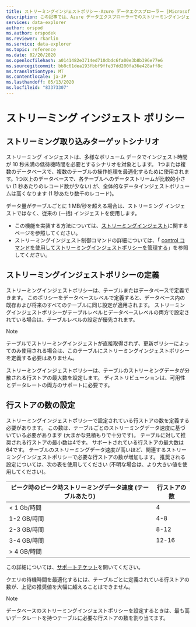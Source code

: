 ```yaml
---
title: ストリーミングインジェストポリシー-Azure データエクスプローラー |Microsoft Docs
description: この記事では、Azure データエクスプローラーでのストリーミングインジェストポリシーについて説明します。
services: data-explorer
author: orspod
ms.author: orspodek
ms.reviewer: rkarlin
ms.service: data-explorer
ms.topic: reference
ms.date: 02/20/2020
ms.openlocfilehash: a0141482e3714ed710dbdc6fa00e3b8b396e77e6
ms.sourcegitcommit: bb8c61dea193fbbf9ffe37dd200fa36e428aff8c
ms.translationtype: MT
ms.contentlocale: ja-JP
ms.lasthandoff: 05/13/2020
ms.locfileid: "83373307"
---
```

# <a name="streaming-ingestion-policy"></a>ストリーミング インジェスト ポリシー

## <a name="streaming-ingestion-target-scenario"></a>ストリーミング取り込みターゲットシナリオ

ストリーミング インジェストは、多様なボリューム データでインジェスト時間が 10 秒未満の低待機時間を必要とするシナリオを対象とします。 1つまたは複数のデータベースで、複数のテーブルの操作処理を最適化するために使用されます。1つ以上のデータベースで、各テーブルへのデータストリームが比較的小さい (1 秒あたりのレコード数が少ない) が、全体的なデータインジェストボリュームは高くなります (1 秒あたり数千のレコード)。

データ量がテーブルごとに 1 MB/秒を超える場合は、ストリーミング インジェストではなく、従来の (一括) インジェストを使用します。 

* この機能を実装する方法については、[ストリーミングインジェスト](../../ingest-data-streaming.md)に関するページを参照してください。
* ストリーミングインジェスト制御コマンドの詳細については、「 [control コマンドを使用してストリーミングインジェストポリシーを管理する](../management/streamingingestion-policy.md)」を参照してください。

## <a name="streaming-ingestion-policy-definition"></a>ストリーミングインジェストポリシーの定義

ストリーミングインジェストポリシーは、テーブルまたはデータベースで定義できます。 このポリシーをデータベースレベルで定義すると、データベース内の既存および将来のすべてのテーブルに同じ設定が適用されます。 ストリーミングインジェストポリシーがテーブルレベルとデータベースレベルの両方で設定されている場合は、テーブルレベルの設定が優先されます。

> [!NOTE]
> テーブルでストリーミングインジェストが直接取得されず、更新ポリシーによってのみ使用される場合は、このテーブルにストリーミングインジェストポリシーを定義する必要はありません。 

ストリーミングインジェストポリシーは、テーブルのストリーミングデータが分散される行ストアの最大数を設定します。 ディストリビューションは、可用性とデータレートの両方のサポートに必要です。

## <a name="setting-the-number-of-row-stores"></a>行ストアの数の設定

ストリーミングインジェストポリシーで設定されている行ストアの数を定義する必要があります。 この数は、テーブルごとのストリーミングデータ速度に基づいている必要があります (大まかな見積もりで十分です)。
テーブルに対して推奨される行ストアの最小数は4です。 サポートされている行ストアの最大数は64です。
テーブルのストリーミングデータ速度が高いほど、関連するストリーミングインジェストポリシーで必要な行ストアの数が増加します。
推奨される設定については、次の表を使用してください (不明な場合は、より大きい値を使用してください)。

|ピーク時のピーク時ストリーミングデータ速度 (テーブルあたり)|行ストアの数|
|----------|------|
|< 1 Gb/時間 |4|
|1-2 GB/時間 |4-8|
|2-3 GB/時間 |8-12|
|3-4 GB/時間 |12-16|
| > 4 GB/時間 |

 この詳細については、[サポートチケット](https://ms.portal.azure.com/#blade/Microsoft_Azure_Support/HelpAndSupportBlade/overview)を開いてください。

クエリの待機時間を最適化するには、テーブルごとに定義されている行ストアの数が、上記の推奨値を大幅に超えることはできません。

> [!NOTE]
> データベースのストリーミングインジェストポリシーを設定するときは、最も高いデータレートを持つテーブルに必要な行ストアの数を割り当てます。 